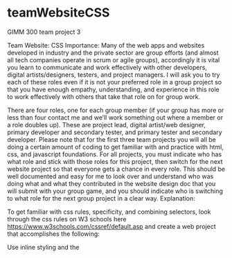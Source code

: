 # teamWebsiteCSS
GIMM 300 team project 3


Team Website: CSS
Importance:
Many of the web apps and websites developed in industry and the private sector are group efforts (and almost all tech companies operate in scrum or agile groups), accordingly it is vital you learn to communicate and work effectively with other developers, digital artists/designers, testers, and project managers.  I will ask you to try each of these roles even if it is not your preferred role in a group project so that you have enough empathy, understanding, and experience in this role to work effectively with others that take that role on for group work.  
 
There are four roles, one for each group member (if your group has more or less than four contact me and we’ll work something out where a member or a role doubles up).  These are project lead, digital artist/web designer, primary developer and secondary tester, and primary tester and secondary developer.  Please note that for the first three team projects you will all be doing a certain amount of coding to get familiar with and practice with html, css, and javascript foundations.  For all projects, you must indicate who has what role and stick with those roles for this project, then switch for the next website project so that everyone gets a chance in every role.  This should be well documented and easy for me to look over and understand who was doing what and what they contributed in the website design doc that you will submit with your group game, and you should indicate who is switching to what role for the next group project in a clear way.
Explanation: 
 
To get familiar with css rules, specificity, and combining selectors, look through the css rules on W3 schools here https://www.w3schools.com/cssref/default.asp and create a web project that accomplishes the following:
 
Use inline styling and the <style> tag in a new html called document called style.html to change 5 html elements appearance in different ways.  Write an explanation for how the html and css makes this particular element appear the way it does that appears for a view of the webpage style.html (i.e. I should be able to read your explanations if I visit that page in a browser).  Link to this page in an artful way in your index.html file.
Using a separate .css file called style.css instead of inline styling or the style tag, have each group member change ten different style properties throughout all your webpages using CSS selectors (like h1, li, a, etc) for at least 5 different kinds of html tags that occur in throughout your team website (set this up so that every html page links to the same style.css page, don’t use inline styling or the <style> tag anywhere but in the style.html you did in the previous step).  Document these contributions in your WDD.
Have each team member create one custom class of CSS and two custom id’s with at least 3 property value pairs that target their webpage only in this style.css class (so if bob was the name of a group member, bob.html should link to style.css and in style.css there should one custom class and two custom id’s that bob writes which change only tags in bob.hml, not the rest of the team website).
At least 3 times, use combined declaration syntax for tag selectors with one class selector or one id selectors that target only the elements you wish to target in your html files.  For example 
#content h1 {  background-color: yellow;}
Would combine declaration of a tag (#content) with an element (h1).  You will need to do this with at least 3 classes and ids. In your WDD explain where this occurs.
Each group member should add at least one css animation which you can learn about here: https://www.w3schools.com/css/css3_animations.asp
And here:
https://www.freecodecamp.org/learn/responsive-web-design/applied-visual-design/learn-how-the-css-keyframes-and-animation-properties-work
Animations should be added to the personal webpage.  All members must have different animations.
Finally, using what you now know about html and CSS, redesign, implement, and test as a group your landing page for your team website (index.html) in such a way that it looks like a professional company’s: “Our Team” or “Meet the Team” section of their website.  For some examples look here: https://digitalagencynetwork.com/top-inspiring-digital-agency-meet-the-team-page-examples/ 
or here: 
https://blog.hubspot.com/marketing/creative-agency-team-pages
Finally, have each individual group member add their own homepage content with at least a bio and picture, and link to and from that page with a consistent nav bar at the top of all team website pages.
 
Most of your grade will be determined by carefully documenting your group’s cooperative dynamics and the responsibility for this falls primarily on the project lead although other group members should help, so bear this in mind as you set up and manage the trello board and the group WDD (web design document) where you will write up your groups collective contributions following this template: GIMM 300 Website Design Doc Template

When you finish your team website, post your experience as a team and a link to the website on the group discussion board thread in blackboard group discussion called team websites and apps and have each individual member make constructive and helpful comments on three different other team websites.  As the template indicates, include documentation of each member’s comments (12 total comments/screenshots, all on different websites) in your WDD.  It is important we all learn as a community and I want you to have the opportunity to show your work, help others, and be helped by others in the class, so it is vital for the class that you do this last step.
 
Rubrix/Assessment:
Here’s what I’ll look at to determine your grade on this group project (500pts max)
 
A detailed account up of the contributions of all group members in the WBB according to the template here: GIMM 300 Website Design Doc Template (200pts possible)
Screenshots showing completion of every group member’s freecodecamp exercises (25 pts possible) 
Screenshots of all group members comments on other teams’ website posts to blackboard discussion, with each member commenting on different websites.  In other words, 12 total other group websites should be commented on if possible - 3 per group member.  Group also must UPDATE the same original post with an explanation of the changes they made and a publicly accessible link to their website landing page (index.html) for others to comment on.  (25  pts possible)
A write up of who will be the next project lead, artist, primary developer and secondary tester, and primary tester and secondary developer in the group (everyone must fill each role once).  (25 pts possible)
Screenshots and links for group coordination in github and trello (25pts possible)
Project requirements outlined in 1-7 of the Explanation Section above are achieved with excellence (175 pts possible)
